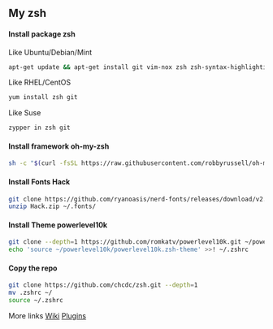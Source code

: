 ## My zsh

#### Install package zsh
Like Ubuntu/Debian/Mint
```bash
apt-get update && apt-get install git vim-nox zsh zsh-syntax-highlighting
```

Like RHEL/CentOS
```bash
yum install zsh git
```

Like Suse
```bash
zypper in zsh git
```

#### Install framework oh-my-zsh
```bash
sh -c "$(curl -fsSL https://raw.githubusercontent.com/robbyrussell/oh-my-zsh/master/tools/install.sh)"
```

#### Install Fonts Hack
```bash
git clone https://github.com/ryanoasis/nerd-fonts/releases/download/v2.1.0/Hack.zip
unzip Hack.zip ~/.fonts/
```

#### Install Theme powerlevel10k
```bash
git clone --depth=1 https://github.com/romkatv/powerlevel10k.git ~/powerlevel10k
echo 'source ~/powerlevel10k/powerlevel10k.zsh-theme' >>! ~/.zshrc
```

#### Copy the repo
```bash
git clone https://github.com/chcdc/zsh.git --depth=1
mv .zshrc ~/
source ~/.zshrc
```

More links
[Wiki](https://github.com/ohmyzsh/ohmyzsh/wiki/Installing-ZSH)
[Plugins](https://github.com/unixorn/awesome-zsh-plugins#plugins)


